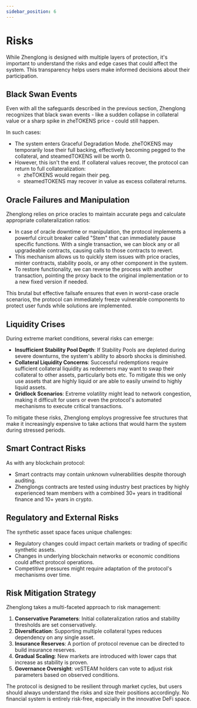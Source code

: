 ```yaml
---
sidebar_position: 6
---
```


# Risks

While Zhenglong is designed with multiple layers of protection, it's important to understand the risks and edge cases that could affect the system. This transparency helps users make informed decisions about their participation.

## Black Swan Events

Even with all the safeguards described in the previous section, Zhenglong recognizes that black swan events - like a sudden collapse in collateral value or a sharp spike in zheTOKENS price - could still happen.

In such cases:

- The system enters Graceful Degradation Mode. zheTOKENS may temporarily lose their full backing, effectively becoming pegged to the collateral, and steamedTOKENS will be worth 0.
- However, this isn't the end. If collateral values recover, the protocol can return to full collateralization:
  - zheTOKENS would regain their peg.
  - steamedTOKENS may recover in value as excess collateral returns.

## Oracle Failures and Manipulation

Zhenglong relies on price oracles to maintain accurate pegs and calculate appropriate collateralization ratios:

- In case of oracle downtime or manipulation, the protocol implements a powerful circuit breaker called "Stem" that can immediately pause specific functions. With a single transaction, we can block any or all upgradeable contracts, causing calls to those contracts to revert.
- This mechanism allows us to quickly stem issues with price oracles, minter contracts, stability pools, or any other component in the system.
- To restore functionality, we can reverse the process with another transaction, pointing the proxy back to the original implementation or to a new fixed version if needed.

This brutal but effective failsafe ensures that even in worst-case oracle scenarios, the protocol can immediately freeze vulnerable components to protect user funds while solutions are implemented.

## Liquidity Crises

During extreme market conditions, several risks can emerge:

- **Insufficient Stability Pool Depth**: If Stability Pools are depleted during severe downturns, the system's ability to absorb shocks is diminished.
- **Collateral Liquidity Concerns**: Successful redemptions require sufficient collateral liquidity as redeemers may want to swap their collateral to other assets, particularly bots etc. To mitigate this we only use assets that are highly liquid or are able to easily unwind to highly liquid assets.
- **Gridlock Scenarios**: Extreme volatility might lead to network congestion, making it difficult for users or even the protocol's automated mechanisms to execute critical transactions.

To mitigate these risks, Zhenglong employs progressive fee structures that make it increasingly expensive to take actions that would harm the system during stressed periods.

## Smart Contract Risks

As with any blockchain protocol:

- Smart contracts may contain unknown vulnerabilities despite thorough auditing.
- Zhenglongs contracts are tested using industry best practices by highly experienced team members with a combined 30+ years in traditional finance and 10+ years in crypto.

## Regulatory and External Risks

The synthetic asset space faces unique challenges:

- Regulatory changes could impact certain markets or trading of specific synthetic assets.
- Changes in underlying blockchain networks or economic conditions could affect protocol operations.
- Competitive pressures might require adaptation of the protocol's mechanisms over time.

## Risk Mitigation Strategy

Zhenglong takes a multi-faceted approach to risk management:

1. **Conservative Parameters**: Initial collateralization ratios and stability thresholds are set conservatively.
2. **Diversification**: Supporting multiple collateral types reduces dependency on any single asset.
3. **Insurance Reserves**: A portion of protocol revenue can be directed to build insurance reserves.
4. **Gradual Scaling**: New markets are introduced with lower caps that increase as stability is proven.
5. **Governance Oversight**: veSTEAM holders can vote to adjust risk parameters based on observed conditions.

The protocol is designed to be resilient through market cycles, but users should always understand the risks and size their positions accordingly. No financial system is entirely risk-free, especially in the innovative DeFi space.

